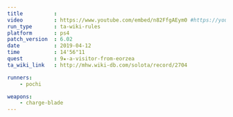 ```yaml
---
title          :
video          : https://www.youtube.com/embed/n82FfgAEym0 #https://youtu.be/n82FfgAEym0
run_type       : ta-wiki-rules
platform       : ps4
patch_version  : 6.02
date           : 2019-04-12
time           : 14'56"11
quest          : 9★-a-visitor-from-eorzea
ta_wiki_link   : http://mhw.wiki-db.com/solota/record/2704

runners:
    - pochi

weapons:
    - charge-blade
---
```

